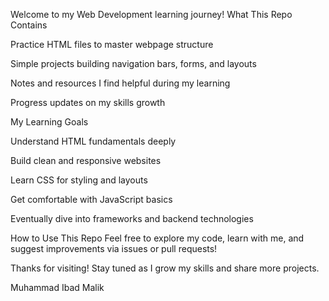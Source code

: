 Welcome to my Web Development learning journey!
What This Repo Contains

Practice HTML files to master webpage structure

Simple projects building navigation bars, forms, and layouts

Notes and resources I find helpful during my learning

Progress updates on my skills growth

My Learning Goals

Understand HTML fundamentals deeply

Build clean and responsive websites

Learn CSS for styling and layouts

Get comfortable with JavaScript basics

Eventually dive into frameworks and backend technologies

How to Use This Repo
Feel free to explore my code, learn with me, and suggest improvements via issues or pull requests!

Thanks for visiting! Stay tuned as I grow my skills and share more projects.

Muhammad Ibad Malik
